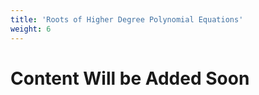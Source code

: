```yaml
---
title: 'Roots of Higher Degree Polynomial Equations'
weight: 6
---
```


# Content Will be Added Soon